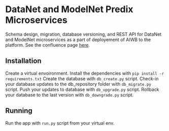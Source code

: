 DataNet and ModelNet Predix Microservices
=========
Schema design, migration, database versioning, and REST API for DataNet and ModelNet microservices as a part of deployement of AIWB to the platform. See the confluence page
[here](https://devcloud.swcoe.ge.com/devspace/pages/viewpage.action?pageId=1206595873).

Installation
------------

Create a virtual envoironment.
Install the dependencies with `pip install -r requirements.txt`
Create the database with `db_create.py` script.
Check-in your database updates to the db_repository folder with `db_migrate.py` script.
Push your updates to database with `db_upgrade.py` script.
Rollback your database to the last version with `db_downgrade.py` script.



Running
-------
Run the app with `run.py` script from your virtual env.
